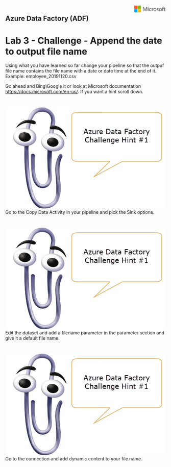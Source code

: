 <img style="float: right;" src="../../graphics/solutions-microsoft-logo-small.png">

## Azure Data Factory (ADF) 
# Lab 3 - Challenge - Append the date to output file name

Using what you have learned so far change your pipeline so that the outpuf file name contains the file name with
a date or date time at the end of it.  Example: employee_20191120.csv

Go ahead and Bing\Google it or look at Microsoft documentation https://docs.microsoft.com/en-us/.  If you want a hint scroll down.

#
#
#
#
#
#
#
#
#
#
#
#
#
#
#
#
#
#

<img style="float: right;" src="../../graphics/clipyhint1.png">

Go to the Copy Data Activity in your pipeline and pick the Sink options.

#
#
#
#
#
#
#
#
#
#
#
#
#
#
#
#
#
#

<img style="float: right;" src="../../graphics/clipyhint1.png">

Edit the dataset and add a filename parameter in the parameter section and give it a default file name.

#
#
#
#
#
#
#
#
#
#
#
#
#
#
#
#
#
#

<img style="float: right;" src="../../graphics/clipyhint1.png">

Go to the connection and add dynamic content to your file name.

#
#
#
#
#
#
#
#
#
#
#
#
#
#
#
#
#
#

